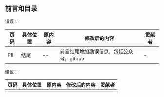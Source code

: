 ## 前言和目录

错误：

| 页码 | 具体位置               | 原内容 | 修改后的内容 | 贡献者 |
| ---- | ---------------------- | ------ | ------------ | ------ |
| PII   | 结尾 | -- | 前言结尾增加勘误信息，包括公众号、github | -      |

建议：

| 页码 | 具体位置 | 原内容 | 修改后的内容 | 贡献者 |
| ---- | -------- | ------ | ------------ | ------ |
|      |          |        |              |        |
